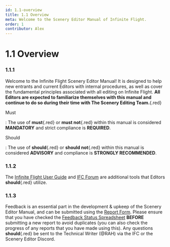 ```yaml
---
id: 1.1-overview
title: 1.1 Overview
meta: Welcome to the Scenery Editor Manual of Infinite Flight.
order: 1
contributor: Alex
---
```




# 1.1 Overview



### 1.1.1

Welcome to the Infinite Flight Scenery Editor Manual! It is designed to help new entrants and current Editors with internal procedures, as well as cover the fundamental principles associated with all editing on Infinite Flight. **All Editors are expected to familiarize themselves with this manual and continue to do so during their time with The Scenery Editing Team.**{.red} 



Must

: The use of **must**{.red} or **must not**{.red} within this manual is considered **MANDATORY** and strict compliance is **REQUIRED**.

Should

: The use of **should**{.red} or **should not**{.red} within this manual is considered **ADVISORY** and compliance is **STRONGLY RECOMMENDED**.



### 1.1.2   

The [Infinite Flight User Guide](/guide) and [IFC Forum](https://community.infiniteflight.com/) are additional tools that Editors **should**{.red} utilize.



### 1.1.3    

Feedback is an essential part in the development & upkeep of the Scenery Editor Manual, and can be submitted using the [Report Form](https://docs.google.com/forms/d/e/1FAIpQLSc3VbkH_YfBo6qhNZZwMkyMhKqiBc9WGZb79xewe_7LUy7juQ/viewform). Please ensure that you have checked the [Feedback Status Spreadsheet](https://docs.google.com/spreadsheets/d/1H8fe59TpTjjBnzsOuCK50K25SqtHmZ5KQ2RP-EpHqMI/edit?usp=sharing) **BEFORE** submitting a new report to avoid duplicates (you can also check the progress of any reports that you have made using this). Any questions **should**{.red} be sent to the Technical Writer (@RAH) via the IFC or the Scenery Editor Discord.

